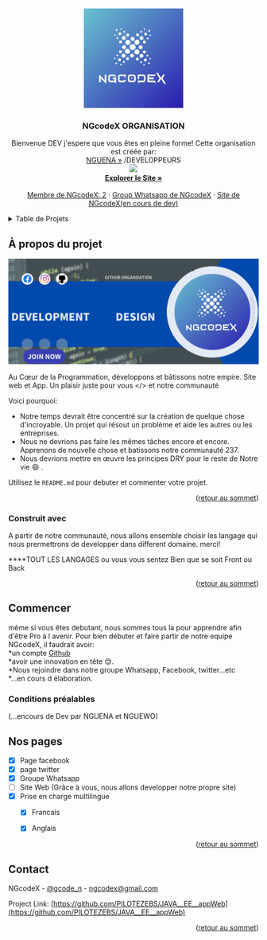 
<a name="readme-top"></a>

<!-- PROJECT LOGO -->
<br />
<div align="center">
   <a href="https://github.com/NGcodeX">
    <img src="https://github.com/NGcodeX/.github/blob/18687c8b2007c9394769426c61316feb7023f6cc/profile/aa.png" alt="Logo" width="200" height="200">
  </a>

  <h3 align="center">NGcodeX ORGANISATION</h3>

  <p align="center">
    Bienvenue DEV j'espere que vous êtes en pleine forme! Cette organisation est créée par:<br> <a href="https://github.com/PILOTEZEBS">NGUENA »</a> /DEVELOPPEURS
    <br/>
    <a href="https://github.com/PILOTEZEBS"><img src="https://avatars.githubusercontent.com/u/94785948?v=4" width="64px"/></a><br>
    <a href="#"><strong>Explorer le Site »</strong></a>
    <br />
    <br />
    <a href="#">Membre de NGcodeX: 2</a>
    ·
    <a href="https://chat.whatsapp.com/JpNG0zo1eNy5AAwZEjeXcK">Group Whatsapp de NGcodeX</a>
    ·
    <a href="#">Site de NGcodeX(en cours de dev)</a>
  </p>
</div>



<!-- TABLE OF CONTENTS -->
<details>
  <summary>Table de Projets</summary>
  <ol>
    <li>
      <a href="#about-the-project">À propos du projet</a>
      <ul>
        <li><a href="#built-with"></a></li>
      </ul>
    </li>
    <li>
      <a href="#getting-started"></a>
      <ul>
        <li><a href="#prerequisites"></a></li>
      </ul>
    </li>
    <ul>
    <li><a href="#roadmap">Pages</a></li>
    <li><a href="#contributing"></a></li>
    <li><a href="#contact">Contact</a></li>
    <li><a href="#acknowledgments"></a></li>
    </ul>
  </ol>
</details>



<!-- ABOUT THE PROJECT -->
## À propos du projet

<img src="https://github.com/NGcodeX/.github/blob/8bce44159ecfc1c20c1f13f5690c9196ff83d15b/profile/pp2.png">

Au Cœur de la Programmation, développons et bâtissons notre empire. Site web et App. Un plaisir juste pour vous </> et notre communauté

Voici pourquoi:
* Notre temps devrait être concentré sur la création de quelque chose d'incroyable. Un projet qui résout un problème et aide les autres ou les entreprises.
* Nous ne devrions pas faire les mêmes tâches encore et encore. Apprenons de nouvelle chose  et batissons notre communauté 237.
* Nous devrions mettre en œuvre les principes DRY pour le reste de Notre vie :smile: .

Utilisez le `README.md` pour debuter et commenter votre projet.

<p align="right">(<a href="#readme-top">retour au sommet</a>)</p>



### Construit avec

A partir de notre communauté, nous allons ensemble choisir les langage qui nous prermettrons de developper dans different domaine. merci! 

****TOUT LES LANGAGES ou vous vous sentez Bien que se soit Front ou Back

<p align="right">(<a href="#readme-top">retour au sommet</a>)</p>



<!-- GETTING STARTED -->
## Commencer

même si vous êtes debutant, nous sommes tous la pour apprendre afin d'être Pro à l avenir.
Pour bien débuter et faire partir de notre equipe NGcodeX, il faudrait avoir: <br>
*un compte <a href="https://github.com/">Github</a><br>
*avoir une innovation en tête 😍.<br>
*Nous rejoindre dans notre groupe Whatsapp, Facebook, twitter...etc<br>
*...en cours d élaboration.

### Conditions préalables

 (...encours de Dev par NGUENA et NGUEWO)





## Nos pages

- [x] Page facebook
- [x] page twitter
- [x] Groupe Whatsapp
- [ ] Site Web (Grâce à vous, nous allons developper notre propre site)
- [x] Prise en charge multilingue
    - [x] Francais
    - [x] Anglais


<p align="right">(<a href="#readme-top">retour au sommet</a>)</p>


## Contact

NGcodeX - [@gcode_n](https://twitter.com/gcode_n) - ngcodex@gmail.com

Project Link: [https://github.com/PILOTEZEBS/JAVA__EE__appWeb](https://github.com/PILOTEZEBS/JAVA__EE__appWeb)

<p align="right">(<a href="#readme-top">retour au sommet</a>)</p>









